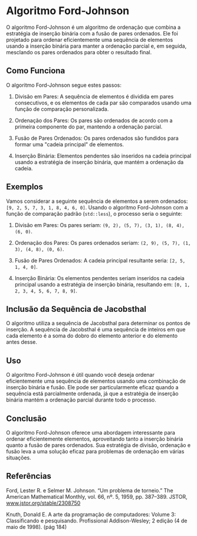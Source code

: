 # Algoritmo Ford-Johnson

O algoritmo Ford-Johnson é um algoritmo de ordenação que combina a estratégia de inserção binária com a fusão de pares ordenados. Ele foi projetado para ordenar eficientemente uma sequência de elementos usando a inserção binária para manter a ordenação parcial e, em seguida, mesclando os pares ordenados para obter o resultado final.

## Como Funciona

O algoritmo Ford-Johnson segue estes passos:

1. Divisão em Pares: A sequência de elementos é dividida em pares consecutivos, e os elementos de cada par são comparados usando uma função de comparação personalizada.

2. Ordenação dos Pares: Os pares são ordenados de acordo com a primeira componente do par, mantendo a ordenação parcial.

3. Fusão de Pares Ordenados: Os pares ordenados são fundidos para formar uma "cadeia principal" de elementos.

4. Inserção Binária: Elementos pendentes são inseridos na cadeia principal usando a estratégia de inserção binária, que mantém a ordenação da cadeia.

## Exemplos

Vamos considerar a seguinte sequência de elementos a serem ordenados: `[9, 2, 5, 7, 3, 1, 8, 4, 6, 0]`. Usando o algoritmo Ford-Johnson com a função de comparação padrão (`std::less`), o processo seria o seguinte:

1. Divisão em Pares: Os pares seriam: `(9, 2), (5, 7), (3, 1), (8, 4), (6, 0)`.

2. Ordenação dos Pares: Os pares ordenados seriam: `(2, 9), (5, 7), (1, 3), (4, 8), (0, 6)`.

3. Fusão de Pares Ordenados: A cadeia principal resultante seria: `[2, 5, 1, 4, 0]`.

4. Inserção Binária: Os elementos pendentes seriam inseridos na cadeia principal usando a estratégia de inserção binária, resultando em: `[0, 1, 2, 3, 4, 5, 6, 7, 8, 9]`.

## Inclusão da Sequência de Jacobsthal

O algoritmo utiliza a sequência de Jacobsthal para determinar os pontos de inserção. A sequência de Jacobsthal é uma sequência de inteiros em que cada elemento é a soma do dobro do elemento anterior e do elemento antes desse.

## Uso

O algoritmo Ford-Johnson é útil quando você deseja ordenar eficientemente uma sequência de elementos usando uma combinação de inserção binária e fusão. Ele pode ser particularmente eficaz quando a sequência está parcialmente ordenada, já que a estratégia de inserção binária mantém a ordenação parcial durante todo o processo.

## Conclusão

O algoritmo Ford-Johnson oferece uma abordagem interessante para ordenar eficientemente elementos, aproveitando tanto a inserção binária quanto a fusão de pares ordenados. Sua estratégia de divisão, ordenação e fusão leva a uma solução eficaz para problemas de ordenação em várias situações.

## Referências

Ford, Lester R. e Selmer M. Johnson. “Um problema de torneio.” The American Mathematical Monthly, vol. 66, nº. 5, 1959, pp. 387–389. JSTOR, www.jstor.org/stable/2308750 

Knuth, Donald E. A arte da programação de computadores: Volume 3: Classificando e pesquisando. Profissional Addison-Wesley; 2 edição (4 de maio de 1998). (pág 184)
